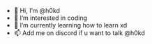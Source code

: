 - 👋 Hi, I’m @h0kd
- 👀 I’m interested in coding
- 🌱 I’m currently learning how to learn xd
- 📫 Add me on discord if u want to talk @h0kd

<!---
h0kd/h0kd is a ✨ special ✨ repository because its `README.md` (this file) appears on your GitHub profile.
You can click the Preview link to take a look at your changes.
--->
